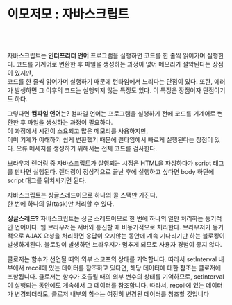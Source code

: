 # 이모저모 : 자바스크립트
<br/>
<br/>

자바스크립트는 **인터프리터 언어**
프로그램을 실행하면 코드를 한 줄씩 읽어가며 실행한다.
코드를 기계어로 변환한 후 파일을 생성하는 과정이 없어 메모리가 절약된다는 장점이 있지만,  
코드를 한 줄씩 읽어가며 실행하기 때문에 런타임에서 느리다는 단점이 있다.
또한, 에러가 발생하면 그 이후의 코드는 실행되지 않는 특징도 있다. 이 특징은 장점이자 단점이기도 하다.

그렇다면 **컴파일 언어**는?
컴파일 언어는 프로그램을 실행하기 전에 코드를 기계어로 변환한 후 파일을 생성하는 과정이 필요하다.  
이 과정에서 시간이 소요되고 많은 메모리를 사용하지만,  
이미 기계가 이해하기 쉽게 변환했기 때문에 런타임에서 빠르게 실행된다는 장점이 있다.
오류 메세지를 생성하기 위해서는 전체 코드를 검사한다.


브라우저 렌더링 중 자바스크립트가 실행되는 시점은 HTML을 파싱하다가 script 태그를 만나면 실행된다.
렌더링이 정상적으로 끝난 후에 실행하고 싶다면 body 하단에 script 태그를 위치시키면 된다.


자바스크립트는 싱글스레드이므로 하나의 콜 스택만 가진다.  
한 번에 하나의 일(task)만 처리할 수 있다.

**싱글스레드?**
자바스크립트는 싱글 스레드이므로 한 번에 하나의 일만 처리하는 동기적인 언어이다.
웹 브라우저는 서버와 통신할 때 비동기적으로 처리한다. 브라우저가 동기적으로 AJAX 요청을 처리하면 응답이 오지않는 동안에 계속 기다리기만 하는 블로킹이 발생하게된다. 블로킹이 발생하면 브라우저가 멈추게 되므로 사용자 경험이 좋지 않다.






클로저는 함수가 선언될 때의 외부 스코프의 상태를 기억합니다.
따라서 setInterval 내부에서 recoil에 있는 데이터를 참조하고 있다면, 해당 데이터에 대한 참조는 클로저에 포함됩니다. 클로저는 함수가 호출될 때의 외부 변수의 상태를 기억하므로,
setInterval이 실행되는 동안에도 계속해서 그 데이터를 참조합니다.
따라서, recoil에 있는 데이터가 변경되더라도, 클로저 내부의 함수는 여전히 변경된 데이터를 참조할 것입니다